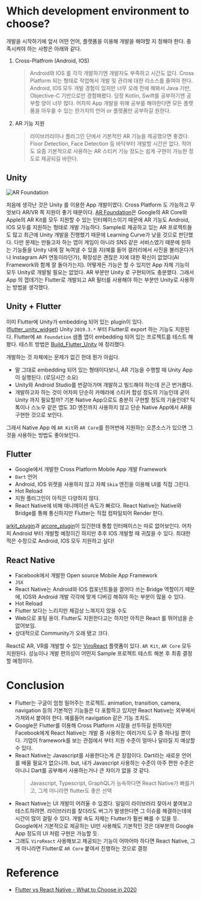 # Which development environment to choose?

개발을 시작하기에 앞서 어떤 언어, 플랫폼을 이용해 개발을 해야할 지 정해야 한다. 충족시켜야 하는 사항은 아래와 같다.

1. Cross-Platfrom (Android, IOS)
   > Android와 IOS 를 각각 개발하기엔 개발자도 부족하고 시간도 없다. Cross Platform 되는 형태로 작업해서 개발 및 관리에 대한 리소스를 줄여야 한다. 
   > Android, IOS 모두 개발 경험이 있지만 너무 오래 전에 해봐서 Java 기반, Objective-C 기반으로만 경험해봤다. 당장 Kotlin, Swift를 공부하기엔 공부할 양이 너무 많다. 어차피 App 개발을 위해 공부를 해야한다면 모든 플랫폼을 아우를 수 있는 한가지의 언어 or 플랫폼만 공부하길 원한다.
   
2. AR 기능 지원
    > 라이브러리이나 플러그인 단에서 기본적인 AR 기능을 제공했으면 좋겠다. Floor Detection, Face Detection 등 바닥부터 개발할 시간은 없다. 적어도 요즘 기본적으로 사용하는 AR 스티커 기능 정도는 쉽게 구현이 가능한 정도로 제공되길 바란다.

## Unity

![AR Foundation](https://blogs.unity3d.com/wp-content/uploads/2018/12/image4-1.png)

처음에 생각난 것은 Unity 를 이용한 App 개발이였다. Cross Platform 도 가능하고 무엇보다 AR/VR 쪽 지원이 좋기 때문이다. [AR Foundation](https://unity.com/kr/unity/features/arfoundation)은 Google의 AR Core와 Apple의 AR Kit를 모두 지원할 수 있는 인터페이스이기 때문에 AR 기능도 Android, IOS 모두를 지원하는 형태로 개발 가능하다. Sample로 제공하고 있는  AR 프로젝트들도 많고 최근에 Unity 개발을 진행했기 때문에 Learning Curve가 낮을 것으로 판단했다. 다만 문제는 만들고자 하는 앱이 게임이 아니라 SNS 같은 서비스였기 때문에 원하는 기능들을  Unity 내에 잘 녹여낼 수 있을 지(예를 들어 갤러리에서 사진을 불러온다거나 Instagram API 연동이라던가), 확장성은 괜찮은 지에 대한 확신이 없었다(AI Framework와 함께 잘 돌아가는지). 어떻게든 가능은 할 수 있지만 App 자체 기능이 모두 Unity로 개발될 필요는 없었다. AR 부분만 Unity 로 구현되어도 충분했다. 그래서 App 의 껍데기는 Flutter로 개발되고 AR 필터를 사용해야 하는 부분만 Unity로 사용하는 방법을 생각했다.

## Unity + Flutter

이미 Flutter에 Unity가 embedding 되어 있는 plugin이 있다. ([flutter_unity_widget](https://github.com/snowballdigital/flutter-unity-view-widget)) Unity `2019.3.*` 부터 Flutter로 export 하는 기능도 지원된다. Flutter에 `AR Foundation` 샘플 앱이 embedding 되어 있는 프로젝트를 테스트 해봤다. 테스트 방법은 [Build_Flutter_Unity](Build_Flutter_Unity.md) 에 정리했다.
   
개발하는 것 자체에는 문제가 없긴 한데 뭔가 아쉽다.

- 말 그대로 embedding 되어 있는 형태이다보니, AR 기능을 수행할 때 Unity App이 실행된다. (로딩시간 소요)
- Unity와 Android Studio를 번갈아가며 개발하고 빌드해야 하는데 은근 번거롭다.
- 개발하고자 하는 것이 어차피 단순히 카메라에 스티커 합성 정도의 기능인데 굳이 Unity 까지 필요할까? 기본 Native App으로도 충분히 구현할 정도의 기술인데? 틱톡이나 스노우 같은 앱도 3D 엔진까지 사용하지 않고 단순 Native App에서 AR을 구현한 것으로 보인다.

그래서 Native App 에 `AR Kit`와 `AR Core`를 한꺼번에 지원하는 오픈소스가 있으면 그것을 사용하는 방법도 좋아보인다.

## Flutter

- Google에서 개발한 Cross Platform Mobile App 개발 Framework
- `Dart` 언어
- Android, IOS 위젯을 사용하지 않고 자체 `Skia` 엔진을 이용해 UI를 직접 그린다.
- Hot Reload
- 지원 플러그인이 아직은 다양하지 않다.
- React Native에 비해 애니메이션 속도가 빠르다. React Native는 Native와 Bridge를 통해 통신하지만 Flutter는 직접 컴파일되어 Render 한다.

[arkit_plugin](https://pub.dev/packages/arkit_plugin)과 [arcore_plugin](https://pub.dev/packages/arcore_plugin)이 있긴한데 통합 인터페이스는 따로 없어보인다. 어차피 Android 부터 개발할 예정이긴 하지만 추후 IOS 개발할 때 귀찮을 수 있다. 최대한 적은 수정으로 Android, IOS 모두 지원하고 싶다!

## React Native

- Facebook에서 개발한 Open source Mobile App Framework
- `JSX`
- React Native는 Android와 IOS 컴포넌트들을 끌어다 쓰는 Bridge 역할이기 때문에, IOS와 Android 개발 각각에 맞게 디버깅 해줘야 하는 부분이 많을 수 있다.
- Hot Reload
- Flutter 보다는 느리지만 체감상 느껴지지 않을 수도
- Web으로 포팅 용이. Flutter도 지원한다고는 하지만 아직은 React 를 뛰어넘을 순 없어보임.
- 상대적으로 Community가 오래 됐고 크다.

React로 AR, VR를 개발할 수 있는 [ViroReact](https://github.com/viromedia/viro) 플랫폼이 있다. `AR Kit`, `AR Core` 모두 지원된다. 성능이나 개발 편의성이 어떤지 Sample 프로젝트 테스트 해본 후 최종 결정 할 예정이다.

# Conclusion

- Flutter는 구글이 엄청 밀어주는 프로젝트. animation, transition, camera, navigation 등의 기본적인 기능들은 다 포함하고 있지만 React Native는 외부에서 가져와서 붙여야 한다. 예를들어 navigation 같은 기능 조차도.
- Google은 Flutter를 이용해 Cross Platform 시장을 선두하길 원하지만 Facebook에게 React Native는 개발 중 사용하는 여러가지 도구 중 하나일 뿐이다. 기업이 framework를 보는 관점에서 부터 지원 수준이 얼마나 달라질 지 예상할 수 있다.
-  React Native는 Javascript를 사용한다는게 큰 장점이다. Dart라는 새로운 언어를 배울 필요가 없으니까. but, 내가 Javascript 사용하는 수준이 아주 편한 수준은 아니니 Dart를 공부해서 사용하는거나 큰 차이가 없을 것 같다.
    > Javascript, Typescript, GraphQL가 능숙하다면 React Native가 빠를거고, 그게 아니라면 flutter도 좋은 선택
- React Native는 UI 개발이 어려울 수 있겠다. 일일이 라이브러리 찾아서 붙여보고 테스트하려면. 라이브러리를 찾더라도 버그가 발생한다면 그 이슈를 해결하는데에 시간이 많이 걸릴 수 있다. 개발 속도 자체는 Flutter가 훨씬 빠를 수 있을 듯. Google에서 기본적으로 제공하는 UI만 사용해도 기본적인 것은 대부분의 Google App 정도의 UI 처럼 구현은 가능할 듯. 
- 그래도 `ViroReact` 사용해보고 제공되는 기능이 어마어마 하다면 React Native, 그게 아니라면 Flutter로 `AR Core` 붙여서 진행하는 것으로 결정

# Reference

- [Flutter vs React Native - What to Choose in 2020](https://www.thedroidsonroids.com/blog/flutter-vs-react-native-what-to-choose-in-2020)